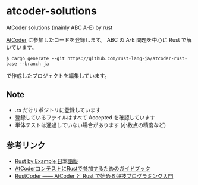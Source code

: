 # atcoder-solutions
AtCoder solutions (mainly ABC A-E) by rust

[AtCoder](https://atcoder.jp/]) に参加したコードを登録します。
ABC の A-E 問題を中心に Rust で解いています。

```
$ cargo generate --git https://github.com/rust-lang-ja/atcoder-rust-base --branch ja
```

で作成したプロジェクトを編集しています。


## Note

* .rs だけリポジトリに登録しています
* 登録しているファイルはすべて Accepted を確認しています
* 単体テストは通過していない場合があります (小数点の精度など)


## 参考リンク

* [Rust by Example 日本語版](https://doc.rust-jp.rs/rust-by-example-ja/)
* [AtCoderコンテストにRustで参加するためのガイドブック](https://doc.rust-jp.rs/atcoder-rust-resources/)
* [RustCoder ―― AtCoder と Rust で始める競技プログラミング入門](https://zenn.dev/toga/books/rust-atcoder)
